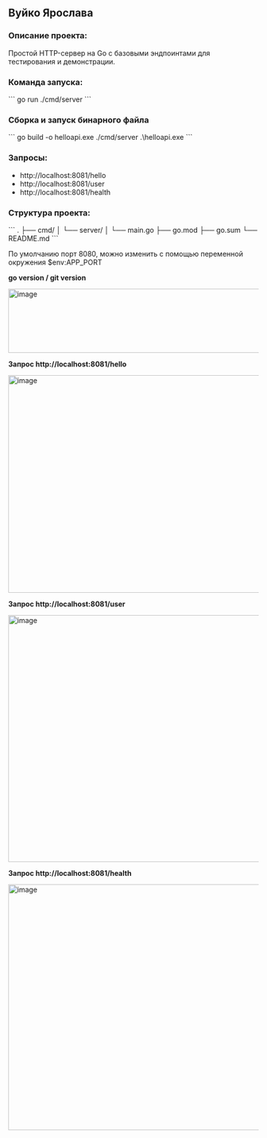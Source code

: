 ## Вуйко Ярослава

### Описание проекта:
Простой HTTP-сервер на Go с базовыми эндпоинтами для тестирования и демонстрации.

### Команда запуска:
\`\`\`
go run ./cmd/server
\`\`\`

### Сборка и запуск бинарного файла
\`\`\`
go build -o helloapi.exe ./cmd/server
.\helloapi.exe
\`\`\`

### Запросы:
- http://localhost:8081/hello
- http://localhost:8081/user
- http://localhost:8081/health

### Структура проекта:
\`\`\`
.
├── cmd/
│   └── server/
│       └── main.go 
├── go.mod
├── go.sum
└── README.md
\`\`\`

По умолчанию порт 8080, можно изменить с помощью переменной окружения $env:APP_PORT

**go version / git version**

<img width="537" height="129" alt="image" src="https://github.com/user-attachments/assets/15e719e6-5b27-4189-a08e-119762851842" />

**Запрос http://localhost:8081/hello**

<img width="1158" height="438" alt="image" src="https://github.com/user-attachments/assets/7e85ec97-1446-4b6a-a4ff-bbc91f9fed9b" />

**Запрос http://localhost:8081/user**

<img width="1103" height="497" alt="image" src="https://github.com/user-attachments/assets/449b7892-5638-4b73-93c1-00c159486357" />

**Запрос http://localhost:8081/health**

<img width="1103" height="495" alt="image" src="https://github.com/user-attachments/assets/e21f8c54-7350-4d3b-9ad4-f19211000b6c" />
